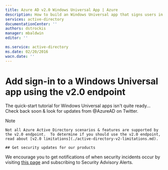 ```yaml
---
title: Azure AD v2.0 Windows Universal App | Azure
description: How to build an Windows Universal app that signs users in with both personal Microsoft Account and work or school accounts.
services: active-directory
documentationCenter: ''
authors: dstrockis
manager: mbaldwin
editor: ''

ms.service: active-directory
ms.date: 02/20/2016
wacn.date: ''
---
```


# Add sign-in to a Windows Universal app using the v2.0 endpoint
  The quick-start tutorial for Windows Universal apps isn't quite ready... Check back soon & look for updates from @AzureAD on Twitter.

> [!NOTE]
    Not all Azure Active Directory scenarios & features are supported by the v2.0 endpoint.  To determine if you should use the v2.0 endpoint, read about [v2.0 limitations](./active-directory-v2-limitations.md).

```
## Get security updates for our products
```

We encourage you to get notifications of when security incidents occur by visiting [this page](https://technet.microsoft.com/security/dd252948) and subscribing to Security Advisory Alerts.
